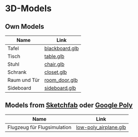 # 3D-Models

## Own Models

| Name | Link |
| ---- | ---- |
| Tafel | [blackboard.glb](blender/blackboard.glb) |
| Tisch | [table.glb](blender/table.glb) |
| Stuhl | [chair.glb](blender/chair.glb) |
| Schrank | [closet.glb](blender/closet.glb) |
| Raum und Tür | [room_door.glb](blender/room_door.glb) |
| Sideboard | [sideboard.glb](blender/sideboard.glb) |

## Models from [Sketchfab](https://sketchfab.com/) oder [Google Poly](https://poly.google.com/)

| Name | Link |
| ---- | ---- |
| Flugzeug für Flugsimulation | [low-poly_airplane.glb](https://sketchfab.com/3d-models/low-poly-airplane-65cc7c4349174f7bbb20ed70206377b5) |


